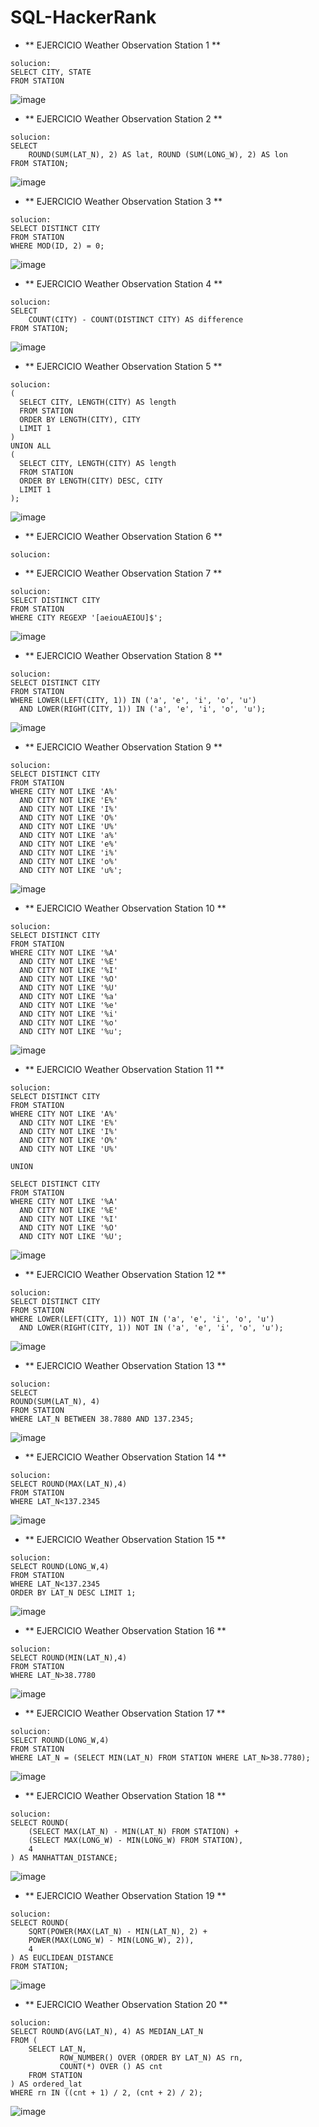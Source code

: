 # SQL-HackerRank
- ** EJERCICIO Weather Observation Station 1  **
```
solucion:
SELECT CITY, STATE
FROM STATION
```
![image](https://github.com/user-attachments/assets/e2903401-e79f-4621-9594-0cebc8ff17f4)

- ** EJERCICIO Weather Observation Station 2  **
```
solucion:
SELECT 
    ROUND(SUM(LAT_N), 2) AS lat, ROUND (SUM(LONG_W), 2) AS lon
FROM STATION;
```
![image](https://github.com/user-attachments/assets/13919ab3-b246-4b29-b156-eb7749f77567)

- ** EJERCICIO Weather Observation Station 3  **
```
solucion:
SELECT DISTINCT CITY
FROM STATION
WHERE MOD(ID, 2) = 0;
```
![image](https://github.com/user-attachments/assets/2869e111-1950-446b-8436-0daf24698574)

- ** EJERCICIO Weather Observation Station 4  **
```
solucion:
SELECT 
    COUNT(CITY) - COUNT(DISTINCT CITY) AS difference
FROM STATION;
```
![image](https://github.com/user-attachments/assets/408ad70a-05d6-4c1c-af1d-7e7aa23c5317)

- ** EJERCICIO Weather Observation Station 5  **
```
solucion:
(
  SELECT CITY, LENGTH(CITY) AS length
  FROM STATION
  ORDER BY LENGTH(CITY), CITY
  LIMIT 1
)
UNION ALL
(
  SELECT CITY, LENGTH(CITY) AS length
  FROM STATION
  ORDER BY LENGTH(CITY) DESC, CITY
  LIMIT 1
);
```
![image](https://github.com/user-attachments/assets/24821560-54cf-4c87-ab60-1031aa792a5d)

- ** EJERCICIO Weather Observation Station 6  **
```
solucion:

```
- ** EJERCICIO Weather Observation Station 7  **
```
solucion:
SELECT DISTINCT CITY
FROM STATION
WHERE CITY REGEXP '[aeiouAEIOU]$';
```
![image](https://github.com/user-attachments/assets/08227586-7921-4954-9ccc-c5633dde6078)

- ** EJERCICIO Weather Observation Station 8  **
```
solucion:
SELECT DISTINCT CITY
FROM STATION
WHERE LOWER(LEFT(CITY, 1)) IN ('a', 'e', 'i', 'o', 'u')
  AND LOWER(RIGHT(CITY, 1)) IN ('a', 'e', 'i', 'o', 'u');
```
![image](https://github.com/user-attachments/assets/1df7d0e2-bccd-4357-88c5-bdde831e0051)

- ** EJERCICIO Weather Observation Station 9  **
```
solucion:
SELECT DISTINCT CITY
FROM STATION
WHERE CITY NOT LIKE 'A%'
  AND CITY NOT LIKE 'E%'
  AND CITY NOT LIKE 'I%'
  AND CITY NOT LIKE 'O%'
  AND CITY NOT LIKE 'U%'
  AND CITY NOT LIKE 'a%'
  AND CITY NOT LIKE 'e%'
  AND CITY NOT LIKE 'i%'
  AND CITY NOT LIKE 'o%'
  AND CITY NOT LIKE 'u%';
```
![image](https://github.com/user-attachments/assets/4ca7870c-6da1-4dec-a751-c1188ef7cd0a)

- ** EJERCICIO Weather Observation Station 10  **
```
solucion:
SELECT DISTINCT CITY
FROM STATION
WHERE CITY NOT LIKE '%A'
  AND CITY NOT LIKE '%E'
  AND CITY NOT LIKE '%I'
  AND CITY NOT LIKE '%O'
  AND CITY NOT LIKE '%U'
  AND CITY NOT LIKE '%a'
  AND CITY NOT LIKE '%e'
  AND CITY NOT LIKE '%i'
  AND CITY NOT LIKE '%o'
  AND CITY NOT LIKE '%u';
```
![image](https://github.com/user-attachments/assets/5e5cd946-9499-45c8-8fc6-74ca5798beb2)

- ** EJERCICIO Weather Observation Station 11  **
```
solucion:
SELECT DISTINCT CITY
FROM STATION
WHERE CITY NOT LIKE 'A%'
  AND CITY NOT LIKE 'E%'
  AND CITY NOT LIKE 'I%'
  AND CITY NOT LIKE 'O%'
  AND CITY NOT LIKE 'U%'

UNION

SELECT DISTINCT CITY
FROM STATION
WHERE CITY NOT LIKE '%A'
  AND CITY NOT LIKE '%E'
  AND CITY NOT LIKE '%I'
  AND CITY NOT LIKE '%O'
  AND CITY NOT LIKE '%U';
```
![image](https://github.com/user-attachments/assets/da5788e0-771c-4aed-bee4-02b7231eaaa6)

- ** EJERCICIO Weather Observation Station 12  **
```
solucion:
SELECT DISTINCT CITY
FROM STATION
WHERE LOWER(LEFT(CITY, 1)) NOT IN ('a', 'e', 'i', 'o', 'u')
  AND LOWER(RIGHT(CITY, 1)) NOT IN ('a', 'e', 'i', 'o', 'u');
```
![image](https://github.com/user-attachments/assets/ad861278-452e-42d1-8334-7dc5466d1eb5)

- ** EJERCICIO Weather Observation Station 13  **
```
solucion:
SELECT 
ROUND(SUM(LAT_N), 4)
FROM STATION
WHERE LAT_N BETWEEN 38.7880 AND 137.2345;
```
![image](https://github.com/user-attachments/assets/a04ca9bb-03be-4747-ad99-6c4086ccb77e)

- ** EJERCICIO Weather Observation Station 14  **
```
solucion:
SELECT ROUND(MAX(LAT_N),4)
FROM STATION
WHERE LAT_N<137.2345
```
![image](https://github.com/user-attachments/assets/6ac26a4f-c28b-4531-8209-32d67fe0299b)

- ** EJERCICIO Weather Observation Station 15  **
```
solucion:
SELECT ROUND(LONG_W,4)
FROM STATION
WHERE LAT_N<137.2345
ORDER BY LAT_N DESC LIMIT 1;
```
![image](https://github.com/user-attachments/assets/305a4e0b-b56c-41bf-9f0e-61c7409e5c3a)

- ** EJERCICIO Weather Observation Station 16  **
```
solucion:
SELECT ROUND(MIN(LAT_N),4)
FROM STATION
WHERE LAT_N>38.7780
```
![image](https://github.com/user-attachments/assets/ac1abf13-90e2-449a-b6d9-6288c3651fb2)

- ** EJERCICIO Weather Observation Station 17  **
```
solucion:
SELECT ROUND(LONG_W,4)
FROM STATION
WHERE LAT_N = (SELECT MIN(LAT_N) FROM STATION WHERE LAT_N>38.7780);
```
![image](https://github.com/user-attachments/assets/c818f919-5f99-4c72-a0b1-09d32808fb79)

- ** EJERCICIO Weather Observation Station 18  **
```
solucion:
SELECT ROUND(
    (SELECT MAX(LAT_N) - MIN(LAT_N) FROM STATION) +
    (SELECT MAX(LONG_W) - MIN(LONG_W) FROM STATION),
    4
) AS MANHATTAN_DISTANCE;
```
![image](https://github.com/user-attachments/assets/37f576cc-7787-4af0-a11a-622d006e0eb2)

- ** EJERCICIO Weather Observation Station 19  **
```
solucion:
SELECT ROUND(
    SQRT(POWER(MAX(LAT_N) - MIN(LAT_N), 2) + 
    POWER(MAX(LONG_W) - MIN(LONG_W), 2)),
    4
) AS EUCLIDEAN_DISTANCE
FROM STATION;
```
![image](https://github.com/user-attachments/assets/314c3808-f0cb-4e58-85fa-8f02f518786b)

- ** EJERCICIO Weather Observation Station 20 **
```
solucion:
SELECT ROUND(AVG(LAT_N), 4) AS MEDIAN_LAT_N
FROM (
    SELECT LAT_N,
           ROW_NUMBER() OVER (ORDER BY LAT_N) AS rn,
           COUNT(*) OVER () AS cnt
    FROM STATION
) AS ordered_lat
WHERE rn IN ((cnt + 1) / 2, (cnt + 2) / 2);
```
![image](https://github.com/user-attachments/assets/476c67c8-e831-428b-8dce-8acf8e6e70d2)

